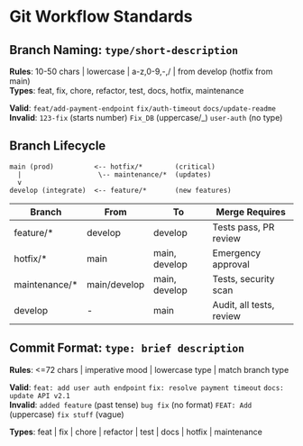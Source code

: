 # Git Workflow Standards

## Branch Naming: `type/short-description`

**Rules**: 10-50 chars | lowercase | a-z,0-9,-,/ | from develop (hotfix from main)  
**Types**: feat, fix, chore, refactor, test, docs, hotfix, maintenance

**Valid**: `feat/add-payment-endpoint` `fix/auth-timeout` `docs/update-readme`  
**Invalid**: `123-fix` (starts number) `Fix_DB` (uppercase/\_) `user-auth` (no type)

## Branch Lifecycle

```
main (prod)          <-- hotfix/*        (critical)
  |                   \-- maintenance/*  (updates)
  v
develop (integrate)  <-- feature/*       (new features)
```

| Branch         | From         | To            | Merge Requires           |
| -------------- | ------------ | ------------- | ------------------------ |
| feature/\*     | develop      | develop       | Tests pass, PR review    |
| hotfix/\*      | main         | main, develop | Emergency approval       |
| maintenance/\* | main/develop | main, develop | Tests, security scan     |
| develop        | -            | main          | Audit, all tests, review |

## Commit Format: `type: brief description`

**Rules**: <=72 chars | imperative mood | lowercase type | match branch type

**Valid**: `feat: add user auth endpoint` `fix: resolve payment timeout` `docs: update API v2.1`  
**Invalid**: `added feature` (past tense) `bug fix` (no format) `FEAT: Add` (uppercase) `fix stuff` (vague)

**Types**: feat | fix | chore | refactor | test | docs | hotfix | maintenance
